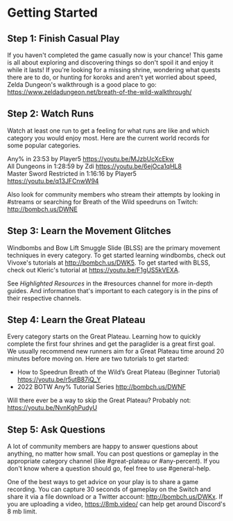 # Getting Started

## Step 1: Finish Casual Play

If you haven't completed the game casually now is your chance! This game is all about exploring and discovering things so don't spoil it and enjoy it while it lasts! If you're looking for a missing shrine, wondering what quests there are to do, or hunting for koroks and aren't yet worried about speed, Zelda Dungeon's walkthrough is a good place to go: https://www.zeldadungeon.net/breath-of-the-wild-walkthrough/


## Step 2: Watch Runs

Watch at least one run to get a feeling for what runs are like and which category you would enjoy most. Here are the current world records for some popular categories.

Any% in 23:53 by Player5 https://youtu.be/MJzbUcXcEkw  
All Dungeons in 1:28:59 by Zdi https://youtu.be/6ejOca1qHL8  
Master Sword Restricted in 1:16:16 by Player5 https://youtu.be/q13JFCnwW94

Also look for community members who stream their attempts by looking in #streams or searching for Breath of the Wild speedruns on Twitch: http://bombch.us/DWNE


## Step 3: Learn the Movement Glitches

Windbombs and Bow Lift Smuggle Slide (BLSS) are the primary movement techniques in every category. To get started learning windbombs, check out Vivoxe's tutorials at http://bombch.us/DWK5. To get started with BLSS, check out Kleric's tutorial at https://youtu.be/F1gUS5kVEXA.

See *Highlighted Resources* in the #resources channel for more in-depth guides. And information that's important to each category is in the pins of their respective channels.

## Step 4: Learn the Great Plateau

Every category starts on the Great Plateau. Learning how to quickly complete the first four shrines and get the paraglider is a great first goal. We usually recommend new runners aim for a Great Plateau time around 20 minutes before moving on. Here are two tutorials to get started:
* How to Speedrun Breath of the Wild’s Great Plateau (Beginner Tutorial) https://youtu.be/r5utB87iQ_Y
* 2022 BOTW Any% Tutorial Series http://bombch.us/DWNF

Will there ever be a way to skip the Great Plateau? Probably not: https://youtu.be/NvnKghPudyU

## Step 5: Ask Questions

A lot of community members are happy to answer questions about anything, no matter how small. You can post questions or gameplay in the appropriate category channel (like #great-plateau or #any-percent). If you don't know where a question should go, feel free to use #general-help.

One of the best ways to get advice on your play is to share a game recording. You can capture 30 seconds of gameplay on the Switch and share it via a file download or a Twitter account: http://bombch.us/DWKx. If you are uploading a video, https://8mb.video/ can help get around Discord's 8 mb limit.
